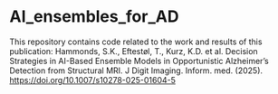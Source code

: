# AI_ensembles_for_AD

This repository contains code related to the work and results of this publication:
Hammonds, S.K., Eftestøl, T., Kurz, K.D. et al. Decision Strategies in AI-Based Ensemble Models in Opportunistic Alzheimer’s Detection from Structural MRI. J Digit Imaging. Inform. med. (2025). https://doi.org/10.1007/s10278-025-01604-5

